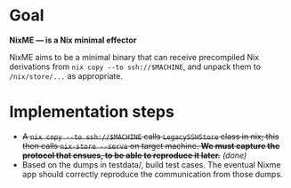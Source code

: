 # Goal

**NixME — is a Nix minimal effector**

NixME aims to be a minimal binary that can receive precompiled Nix derivations
from `nix copy --to ssh://$MACHINE`, and unpack them to `/nix/store/...` as
appropriate.

# Implementation steps

 - ~~A `nix copy --to ssh://$MACHINE` calls `LegacySSHStore` class in nix; this
   then calls `nix-store --serve` on target machine.
   **We must capture the protocol that ensues, to be able to reproduce it
   later.**~~ *(done)*
 - Based on the dumps in testdata/, build test cases. The eventual Nixme app
   should correctly reproduce the communication from those dumps.

